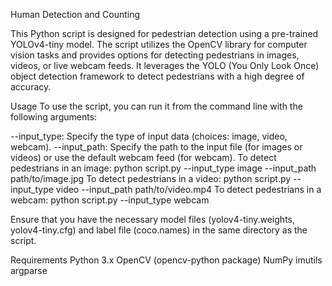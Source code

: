 Human Detection and Counting 

This Python script is designed for pedestrian detection using a pre-trained YOLOv4-tiny model. The script utilizes the OpenCV library for computer vision tasks and provides options for detecting pedestrians in images, videos, or live webcam feeds. It leverages the YOLO (You Only Look Once) object detection framework to detect pedestrians with a high degree of accuracy.

Usage
To use the script, you can run it from the command line with the following arguments:

--input_type: Specify the type of input data (choices: image, video, webcam).
--input_path: Specify the path to the input file (for images or videos) or use the default webcam feed (for webcam).
To detect pedestrians in an image:  python script.py --input_type image --input_path path/to/image.jpg
To detect pedestrians in a video: python script.py --input_type video --input_path path/to/video.mp4
To detect pedestrians in a webcam: python script.py --input_type webcam

Ensure that you have the necessary model files (yolov4-tiny.weights, yolov4-tiny.cfg) and label file (coco.names) in the same directory as the script.

Requirements
Python 3.x
OpenCV (opencv-python package)
NumPy
imutils
argparse

